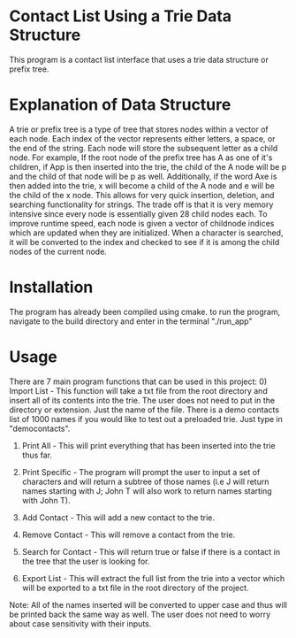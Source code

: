 # Contact List Using a Trie Data Structure

This program is a contact list interface that uses a trie data structure or prefix tree. 

# Explanation of Data Structure 

A trie or prefix tree is a type of tree that stores nodes within a vector of each node. Each index of the vector represents either letters, a space, or the end of the string. Each node will store the subsequent letter as a child node. For example, If the root node of the prefix tree has A as one of it's children, if App is then inserted into the trie, the child of the A node will be p and the child of that node will be p as well. Additionally, if the word Axe is then added into the trie, x will become a child of the A node and e will be the child of the x node. This allows for very quick insertion, deletion, and searching functionality for strings. The trade off is that it is very memory intensive since every node is essentially given 28 child nodes each. To improve runtime speed, each node is given a vector of childnode indices which are updated when they are initialized. When a character is searched, it will be converted to the index and checked to see if it is among the child nodes of the current node. 

# Installation 

The program has already been compiled using cmake. to run the program, navigate to the build directory and enter in the terminal "./run_app"

# Usage

There are 7 main program functions that can be used in this project:
0) Import List - This function will take a txt file from the root directory and insert all of its contents into the trie. The user does not need to put in the directory or extension. Just the name of the file. There is a demo contacts list of 1000 names if you would like to test out a preloaded trie. Just type in "democontacts".  

1) Print All - This will print everything that has been inserted into the trie thus far. 

2) Print Specific - The program will prompt the user to input a set of characters and will return a subtree of those names (i.e J will return names starting with J; John T will also work to return names starting with John T).

3) Add Contact - This will add a new contact to the trie.

4) Remove Contact - This will remove a contact from the trie.

5) Search for Contact - This will return true or false if there is a contact in the tree that the user is looking for.

6) Export List - This will extract the full list from the trie into a vector which will be exported to a txt file in the root directory of the project. 

Note: All of the names inserted will be converted to upper case and thus will be printed back the same way as well. The user does not need to worry about case sensitivity with their inputs. 

